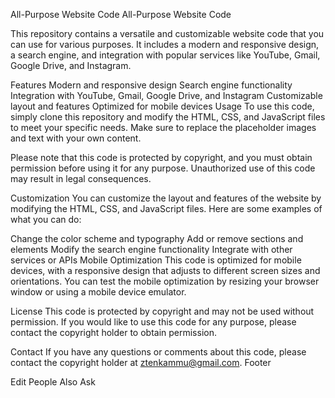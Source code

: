 All-Purpose Website Code
All-Purpose Website Code

This repository contains a versatile and customizable website code that you can use for various purposes. It includes a modern and responsive design, a search engine, and integration with popular services like YouTube, Gmail, Google Drive, and Instagram.

Features
Modern and responsive design
Search engine functionality
Integration with YouTube, Gmail, Google Drive, and Instagram
Customizable layout and features
Optimized for mobile devices
Usage
To use this code, simply clone this repository and modify the HTML, CSS, and JavaScript files to meet your specific needs. Make sure to replace the placeholder images and text with your own content.

Please note that this code is protected by copyright, and you must obtain permission before using it for any purpose. Unauthorized use of this code may result in legal consequences.

Customization
You can customize the layout and features of the website by modifying the HTML, CSS, and JavaScript files. Here are some examples of what you can do:

Change the color scheme and typography
Add or remove sections and elements
Modify the search engine functionality
Integrate with other services or APIs
Mobile Optimization
This code is optimized for mobile devices, with a responsive design that adjusts to different screen sizes and orientations. You can test the mobile optimization by resizing your browser window or using a mobile device emulator.

License
This code is protected by copyright and may not be used without permission. If you would like to use this code for any purpose, please contact the copyright holder to obtain permission.

Contact
If you have any questions or comments about this code, please contact the copyright holder at ztenkammu@gmail.com.
Footer

Edit
People Also Ask
